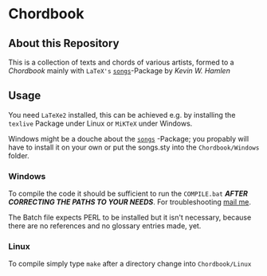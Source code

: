 # Chordbook

## About this Repository

This is a collection of texts and chords of various artists, formed to a *Chordbook* mainly with `LaTeX's` [`songs`][songspkg]-Package by *Kevin W. Hamlen*

## Usage

You need `LaTeXe2` installed, this can be achieved e.g. by installing the `texlive` Package under Linux or `MiKTeX` under Windows.

Windows might be a douche about the [`songs`][songspkg] -Package; you propably will have to install it on your own or put the songs.sty into the `Chordbook/Windows` folder.

### Windows

To compile the code it should be sufficient to run the `COMPILE.bat` ***AFTER CORRECTING THE PATHS TO YOUR NEEDS***. For troubleshooting [mail me][mailme].

The Batch file expects PERL to be installed but it isn't necessary, because there are no references and no glossary entries made, yet.

### Linux

To compile simply type `make` after a directory change into `Chordbook/Linux`

[songspkg]: http://songs.sourceforge.net/index.html "Songs Package"
[mailme]: hringriin@niederhoelle.org "Mail Me"
